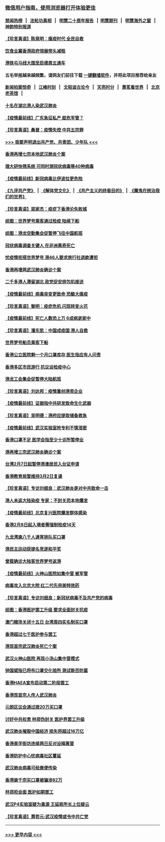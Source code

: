 ### [微信用户指南，使用浏览器打开体验更佳](https://github.com/gfw-breaker/banned-news1/blob/master/indexes/wechat-guide.md?t=0)
#### [禁闻热榜](热点新闻.md?t=0)  &nbsp;&nbsp;|&nbsp;&nbsp; [法轮功真相](https://github.com/gfw-breaker/truth/blob/master/README.md?t=0) &nbsp;&nbsp;|&nbsp;&nbsp; [明慧二十周年报告](https://github.com/gfw-breaker/mh-reports/blob/master/README.md?t=0) &nbsp;&nbsp;|&nbsp;&nbsp;[明慧期刊](https://github.com/gfw-breaker/mh-qikan) &nbsp;&nbsp;|&nbsp;&nbsp; [明慧海外之窗](https://github.com/gfw-breaker/mh-news/blob/master/README.md?t=0) &nbsp;&nbsp;|&nbsp;&nbsp; [神韵特别报道](https://github.com/gfw-breaker/mh-news/blob/master/shenyun.md?t=0)
#### [【珍言真语】陈竟明：瘟疫时代 全民自救](../pages/nsc415/n11866765.md?t=02140302) 
#### [饮食业冀香港政府领展带头减租](../pages/nsc415/n11864876.md?t=02140302) 
#### [港铁屯马线大围至启德周五通车](../pages/nsc415/n11864842.md?t=02140302) 
#### 五毛举报越来越频繁，请网友们前往下载 [一键翻墙软件](https://github.com/gfw-breaker/ssr-accounts)，并将此项目推荐给亲友
#### [新闻拍案惊奇](https://github.com/gfw-breaker/banned-news1/blob/master/pages/link4.md) &nbsp;&nbsp;|&nbsp;&nbsp; [江峰时刻](https://github.com/gfw-breaker/banned-news1/blob/master/pages/link4.md) &nbsp;&nbsp;|&nbsp;&nbsp; [文昭谈古论今](https://github.com/gfw-breaker/banned-news1/blob/master/pages/link4.md) &nbsp;&nbsp;|&nbsp;&nbsp; [天亮时分](https://github.com/gfw-breaker/banned-news1/blob/master/pages/link4.md) &nbsp;&nbsp;|&nbsp;&nbsp; [萧茗看世界](https://github.com/gfw-breaker/banned-news1/blob/master/pages/link4.md) &nbsp;&nbsp;|&nbsp;&nbsp; [北京老茶馆](https://github.com/gfw-breaker/banned-news1/blob/master/pages/link4.md) &nbsp;&nbsp;|&nbsp;&nbsp; 
#### [十名在湖北港人染武汉肺炎](../pages/nsc415/n11864807.md?t=02140302) 
#### [【疫情最前线】广东急征私产 趁危军管？](../pages/nsc415/n11864205.md?t=02140302) 
#### [【珍言真语】桑普：疫情失控 中共五宗罪](../pages/nsc415/n11864157.md?t=02140302) 
#### [>>> 我要声明退出共产党、共青团、少年队 <<<](https://github.com/begood0513/goodnews/blob/master/quit/letter.md) 
#### [香港再增七宗本地武汉肺炎个案](../pages/nsc415/n11862405.md?t=02140302) 
#### [理大研快筛系统 可同时测冠状病毒等40种病毒](../pages/nsc415/n11862376.md?t=02140302) 
#### [【疫情最前线】新冠病毒比伊波拉更危险](../pages/nsc415/n11862199.md?t=02140302) 
#### [《九评共产党》](https://github.com/begood0513/9ping.md/blob/master/README.md) &nbsp;|&nbsp; [《解体党文化》](../../../../jtdwh.md/blob/master/README.md)  &nbsp;|&nbsp; [《共产主义的终极目的》](../../../../gczydzjmd.md/blob/master/README.md) &nbsp;|&nbsp; [《魔鬼在统治我们的世界》](../../../../mgztzwmdsj.md/blob/master/README.md) 
#### [【珍言真语】梁家杰：疫症下香港沦失败城](../pages/nsc415/n11861588.md?t=02140302) 
#### [组图：世界梦号乘客通过检疫 陆续下船](../pages/nsc415/n11858302.md?t=02140302) 
#### [组图：港龙空勤集会促暂停飞往中国航班](../pages/nsc415/n11858190.md?t=02140302) 
#### [冠状病毒调查关键人 在非洲离奇死亡](../pages/nsc415/n11859798.md?t=02140302) 
#### [忧疫情拒搭世界梦号 港46人要求旅行社退款遭拒](../pages/nsc415/n11859849.md?t=02140302) 
#### [香港再增两武汉肺炎确诊个案](../pages/nsc415/n11859833.md?t=02140302) 
#### [二千多港人滞留湖北 政党促安排包机接送](../pages/nsc415/n11859831.md?t=02140302) 
#### [【疫情最前线】病毒突变更致命 恐酿大瘟疫](../pages/nsc415/n11859604.md?t=02140302) 
#### [【珍言真语】黎明：疫症危机 闪现转变火花](../pages/nsc415/n11859199.md?t=02140302) 
#### [【疫情最前线】死亡人数恐上万 6成病逝家中](../pages/nsc415/n11856687.md?t=02140302) 
#### [【珍言真语】潘东凯：中国成疫国 港人自救](../pages/nsc415/n11856962.md?t=02140302) 
#### [世界梦号船员乘客下船](../pages/nsc415/n11856883.md?t=02140302) 
#### [香港公立医院剩一个月口罩库存 医生指应有人问责](../pages/nsc415/n11856875.md?t=02140302) 
#### [香港多区市民游行 抗议设检疫中心](../pages/nsc415/n11856866.md?t=02140302) 
#### [港龙工会集会促暂停大陆航班](../pages/nsc415/n11856840.md?t=02140302) 
#### [【珍言真语】刘达邦：疫情重创港资企业](../pages/nsc415/n11854274.md?t=02140302) 
#### [【疫情最前线】证据指中共研发致命生化武器](../pages/nsc415/n11853087.md?t=02140302) 
#### [【珍言真语】吴明德：港府应提取储备救急](../pages/nsc415/n11852734.md?t=02140302) 
#### [【疫情最前线】武汉实验室抢专利不慎泄密](../pages/nsc415/n11850310.md?t=02140302) 
#### [香港口罩不足 医学会指至少十诊所暂停业](../pages/nsc415/n11850301.md?t=02140302) 
#### [港再增三宗武汉肺炎确诊个案](../pages/nsc415/n11850328.md?t=02140302) 
#### [台湾2月7日起暂停港澳居民入台证申请](../pages/nsc415/n11850304.md?t=02140302) 
#### [香港教育局暂维持3月2日复课](../pages/nsc415/n11850260.md?t=02140302) 
#### [【珍言真语】专访刘细良：武汉肺炎是对中共致命一击](../pages/nsc415/n11849934.md?t=02140302) 
#### [港人未返大陆染疫 专家：不封关恐本地爆发](../pages/nsc415/n11848021.md?t=02140302) 
#### [【疫情最前线】北京复兴医院爆发群体感染](../pages/nsc415/n11847626.md?t=02140302) 
#### [香港2月8日起入境者需强制检疫14天](../pages/nsc415/n11847658.md?t=02140302) 
#### [九龙湾逾八千人通宵排队买口罩](../pages/nsc415/n11847647.md?t=02140302) 
#### [港民主运动获提名竞逐和平奖](../pages/nsc415/n11847633.md?t=02140302) 
#### [曾载确诊大陆客世界梦号返港](../pages/nsc415/n11847608.md?t=02140302) 
#### [【疫情最前线】火神山医院如集中营 被军管](../pages/nsc415/n11847524.md?t=02140302) 
#### [病毒攻入北京大院 红二代先用美特效药](../pages/nsc415/n11847427.md?t=02140302) 
#### [【珍言真语】专访刘细良：新冠状病毒不及共产党的病毒](../pages/nsc415/n11847164.md?t=02140302) 
#### [组图：香港医护罢工升级 要求全面封关抗疫](../pages/nsc415/n11844107.md?t=02140302) 
#### [澳门赌场关闭十五日 台湾周四实名制买口罩](../pages/nsc415/n11845083.md?t=02140302) 
#### [香港超过七千医护参与罢工](../pages/nsc415/n11845051.md?t=02140302) 
#### [港现首宗武汉肺炎死亡个案](../pages/nsc415/n11844998.md?t=02140302) 
#### [武汉火神山医院 再现小汤山集中营模式](../pages/nsc415/n11844763.md?t=02140302) 
#### [钟国斌指已将布口罩交化验所 测试能否防菌](../pages/nsc415/n11842783.md?t=02140302) 
#### [香港HAEA宣布启动第二阶段罢工](../pages/nsc415/n11842723.md?t=02140302) 
#### [香港现首宗人传人武汉肺炎](../pages/nsc415/n11842766.md?t=02140302) 
#### [元朗区议会通过拨20万买口罩](../pages/nsc415/n11842754.md?t=02140302) 
#### [讨好中共权贵 林郑伪封关 医护界罢工升级](../pages/nsc415/n11842359.md?t=02140302) 
#### [武汉肺炎摧毁中国经济 损失将超过16万亿](../pages/nsc415/n11839723.md?t=02140302) 
#### [香港美孚街坊连续两日反对设隔离营](../pages/nsc415/n11839962.md?t=02140302) 
#### [香港防护中心忧病毒社区蔓延](../pages/nsc415/n11839933.md?t=02140302) 
#### [武汉肺炎病毒可经粪便传染](../pages/nsc415/n11839939.md?t=02140302) 
#### [香港逾千宗买口罩被骗涉82万](../pages/nsc415/n11839914.md?t=02140302) 
#### [林郑拒会面 医护如期罢工](../pages/nsc415/n11839892.md?t=02140302) 
#### [武汉P4实验室疑为毒源 王延轶所长上位疑云](../pages/nsc415/n11835543.md?t=02140302) 
#### [【珍言真语】萧若元:武汉疫情或令中共亡党](../pages/nsc415/n11829394.md?t=02140302) 

----
#### [ >>> 更早内容 <<< ](../indexes/nsc415-earlier.md)
